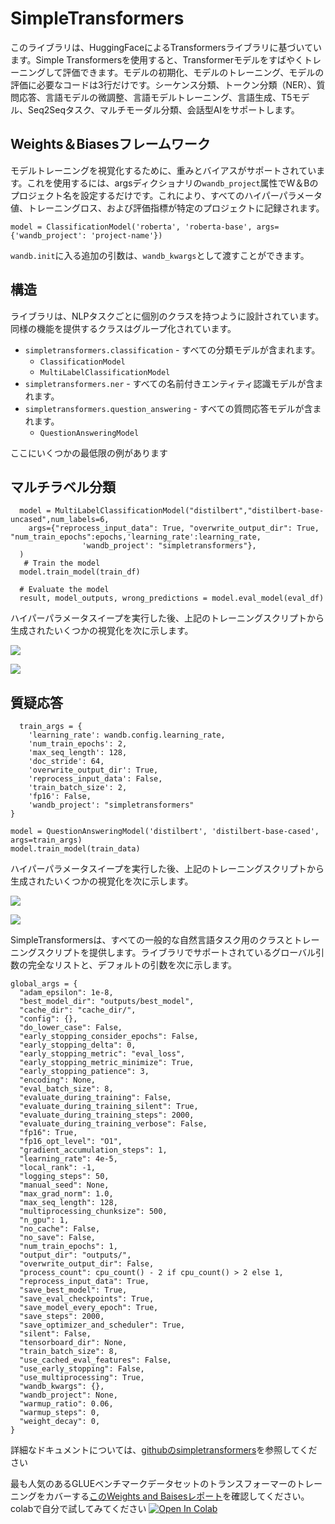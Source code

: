 # SimpleTransformers

 このライブラリは、HuggingFaceによるTransformersライブラリに基づいています。Simple Transformersを使用すると、Transformerモデルをすばやくトレーニングして評価できます。モデルの初期化、モデルのトレーニング、モデルの評価に必要なコードは3行だけです。シーケンス分類、トークン分類（NER）、質問応答、言語モデルの微調整、言語モデルトレーニング、言語生成、T5モデル、Seq2Seqタスク、マルチモーダル分類、会話型AIをサポートします。

##  **Weights＆Biasesフレームワーク**

モデルトレーニングを視覚化するために、重みとバイアスがサポートされています。これを使用するには、argsディクショナリの`wandb_project`属性でW＆Bのプロジェクト名を設定するだけです。これにより、すべてのハイパーパラメータ値、トレーニングロス、および評価指標が特定のプロジェクトに記録されます。

```text
model = ClassificationModel('roberta', 'roberta-base', args={'wandb_project': 'project-name'})
```

 `wandb.init`に入る追加の引数は、`wandb_kwargs`として渡すことができます。

##  **構造**

ライブラリは、NLPタスクごとに個別のクラスを持つように設計されています。同様の機能を提供するクラスはグループ化されています。

* `simpletransformers.classification` - すべての分類モデルが含まれます。
  * `ClassificationModel`
  * `MultiLabelClassificationModel`
* `simpletransformers.ner` - すべての名前付きエンティティ認識モデルが含まれます。
* `simpletransformers.question_answering` - すべての質問応答モデルが含まれます。
  * `QuestionAnsweringModel`

 ここにいくつかの最低限の例があります

## **マルチラベル分類**

```text
  model = MultiLabelClassificationModel("distilbert","distilbert-base-uncased",num_labels=6,
    args={"reprocess_input_data": True, "overwrite_output_dir": True, "num_train_epochs":epochs,'learning_rate':learning_rate,
                'wandb_project': "simpletransformers"},
  )
   # Train the model
  model.train_model(train_df)

  # Evaluate the model
  result, model_outputs, wrong_predictions = model.eval_model(eval_df)
```

ハイパーパラメータスイープを実行した後、上記のトレーニングスクリプトから生成されたいくつかの視覚化を次に示します。

[![](https://camo.githubusercontent.com/3beab1ca06813523711ff7750cb592430b786834/68747470733a2f2f692e696d6775722e636f6d2f6f63784e676c642e706e67)](https://camo.githubusercontent.com/3beab1ca06813523711ff7750cb592430b786834/68747470733a2f2f692e696d6775722e636f6d2f6f63784e676c642e706e67)

[![](https://camo.githubusercontent.com/b864ca220ddd4228027743790ac30741d1f435ad/68747470733a2f2f692e696d6775722e636f6d2f5252423432374d2e706e67)](https://camo.githubusercontent.com/b864ca220ddd4228027743790ac30741d1f435ad/68747470733a2f2f692e696d6775722e636f6d2f5252423432374d2e706e67)

##  **質疑応答**

```text
  train_args = {
    'learning_rate': wandb.config.learning_rate,
    'num_train_epochs': 2,
    'max_seq_length': 128,
    'doc_stride': 64,
    'overwrite_output_dir': True,
    'reprocess_input_data': False,
    'train_batch_size': 2,
    'fp16': False,
    'wandb_project': "simpletransformers"
}

model = QuestionAnsweringModel('distilbert', 'distilbert-base-cased', args=train_args)
model.train_model(train_data)
```

ハイパーパラメータスイープを実行した後、上記のトレーニングスクリプトから生成されたいくつかの視覚化を次に示します。

[![](https://camo.githubusercontent.com/1411cacec6226ebfa23c2e2dddc76ff5e41c136d/68747470733a2f2f692e696d6775722e636f6d2f7664636d7855532e706e67)](https://camo.githubusercontent.com/1411cacec6226ebfa23c2e2dddc76ff5e41c136d/68747470733a2f2f692e696d6775722e636f6d2f7664636d7855532e706e67)

[![](https://camo.githubusercontent.com/b8e12316520d4ad6d16449db2d13ab70e4d4a6e9/68747470733a2f2f692e696d6775722e636f6d2f395732775677732e706e67)](https://camo.githubusercontent.com/b8e12316520d4ad6d16449db2d13ab70e4d4a6e9/68747470733a2f2f692e696d6775722e636f6d2f395732775677732e706e67)

SimpleTransformersは、すべての一般的な自然言語タスク用のクラスとトレーニングスクリプトを提供します。ライブラリでサポートされているグローバル引数の完全なリストと、デフォルトの引数を次に示します。

```text
global_args = {
  "adam_epsilon": 1e-8,
  "best_model_dir": "outputs/best_model",
  "cache_dir": "cache_dir/",
  "config": {},
  "do_lower_case": False,
  "early_stopping_consider_epochs": False,
  "early_stopping_delta": 0,
  "early_stopping_metric": "eval_loss",
  "early_stopping_metric_minimize": True,
  "early_stopping_patience": 3,
  "encoding": None,
  "eval_batch_size": 8,
  "evaluate_during_training": False,
  "evaluate_during_training_silent": True,
  "evaluate_during_training_steps": 2000,
  "evaluate_during_training_verbose": False,
  "fp16": True,
  "fp16_opt_level": "O1",
  "gradient_accumulation_steps": 1,
  "learning_rate": 4e-5,
  "local_rank": -1,
  "logging_steps": 50,
  "manual_seed": None,
  "max_grad_norm": 1.0,
  "max_seq_length": 128,
  "multiprocessing_chunksize": 500,
  "n_gpu": 1,
  "no_cache": False,
  "no_save": False,
  "num_train_epochs": 1,
  "output_dir": "outputs/",
  "overwrite_output_dir": False,
  "process_count": cpu_count() - 2 if cpu_count() > 2 else 1,
  "reprocess_input_data": True,
  "save_best_model": True,
  "save_eval_checkpoints": True,
  "save_model_every_epoch": True,
  "save_steps": 2000,
  "save_optimizer_and_scheduler": True,
  "silent": False,
  "tensorboard_dir": None,
  "train_batch_size": 8,
  "use_cached_eval_features": False,
  "use_early_stopping": False,
  "use_multiprocessing": True,
  "wandb_kwargs": {},
  "wandb_project": None,
  "warmup_ratio": 0.06,
  "warmup_steps": 0,
  "weight_decay": 0,
}
```

 詳細なドキュメントについては、[githubのsimpletransformers](https://github.com/ThilinaRajapakse/simpletransformers)を参照してください

最も人気のあるGLUEベンチマークデータセットのトランスフォーマーのトレーニングをカバーする[このWeights and Baisesレポート](https://app.wandb.ai/cayush/simpletransformers/reports/Using-simpleTransformer-on-common-NLP-applications---Vmlldzo4Njk2NA)を確認してください。colabで自分で試してみてください [![Open In Colab](https://camo.githubusercontent.com/52feade06f2fecbf006889a904d221e6a730c194/68747470733a2f2f636f6c61622e72657365617263682e676f6f676c652e636f6d2f6173736574732f636f6c61622d62616467652e737667)](https://colab.research.google.com/drive/1oXROllqMqVvBFcPgTKJRboTq96uWuqSz?usp=sharing)

